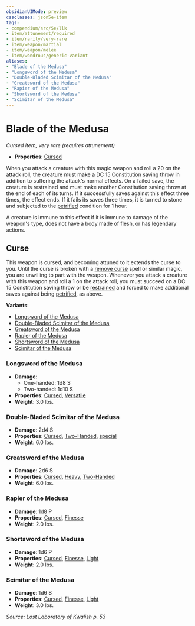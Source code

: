 ```yaml
---
obsidianUIMode: preview
cssclasses: json5e-item
tags:
- compendium/src/5e/llk
- item/attunement/required
- item/rarity/very-rare
- item/weapon/martial
- item/weapon/melee
- item/wondrous/generic-variant
aliases: 
- "Blade of the Medusa"
- "Longsword of the Medusa"
- "Double-Bladed Scimitar of the Medusa"
- "Greatsword of the Medusa"
- "Rapier of the Medusa"
- "Shortsword of the Medusa"
- "Scimitar of the Medusa"
---
```

# Blade of the Medusa
*Cursed item, very rare (requires attunement)*  

- **Properties**: [Cursed](Mechanics/Rules/item-properties.md#Cursed%20Items)

When you attack a creature with this magic weapon and roll a 20 on the attack roll, the creature must make a DC 15 Constitution saving throw in addition to suffering the attack's normal effects. On a failed save, the creature is restrained and must make another Constitution saving throw at the end of each of its turns. If it successfully saves against this effect three times, the effect ends. If it fails its saves three times, it is turned to stone and subjected to the [petrified](Mechanics/Rules/conditions.md#Petrified) condition for 1 hour.

A creature is immune to this effect if it is immune to damage of the weapon's type, does not have a body made of flesh, or has legendary actions.

## Curse

This weapon is cursed, and becoming attuned to it extends the curse to you. Until the curse is broken with a [remove curse](Mechanics/spells/remove-curse.md) spell or similar magic, you are unwilling to part with the weapon. Whenever you attack a creature with this weapon and roll a 1 on the attack roll, you must succeed on a DC 15 Constitution saving throw or be [restrained](Mechanics/Rules/conditions.md#Restrained) and forced to make additional saves against being [petrified](Mechanics/Rules/conditions.md#Petrified), as above.

**Variants**:
- [Longsword of the Medusa](#Longsword%20of%20the%20Medusa)
- [Double-Bladed Scimitar of the Medusa](#Double-Bladed%20Scimitar%20of%20the%20Medusa)
- [Greatsword of the Medusa](#Greatsword%20of%20the%20Medusa)
- [Rapier of the Medusa](#Rapier%20of%20the%20Medusa)
- [Shortsword of the Medusa](#Shortsword%20of%20the%20Medusa)
- [Scimitar of the Medusa](#Scimitar%20of%20the%20Medusa)

### Longsword of the Medusa

- **Damage**:
  - One-handed: 1d8 S
  - Two-handed: 1d10 S
- **Properties**: [Cursed](Mechanics/Rules/item-properties.md#Cursed%20Items), [Versatile](Mechanics/Rules/item-properties.md#Versatile)
- **Weight**: 3.0 lbs.

### Double-Bladed Scimitar of the Medusa

- **Damage**: 2d4 S
- **Properties**: [Cursed](Mechanics/Rules/item-properties.md#Cursed%20Items), [Two-Handed](Mechanics/Rules/item-properties.md#Two-Handed), [special](Mechanics/Rules/item-properties.md#Special%20Weapons)
- **Weight**: 6.0 lbs.

### Greatsword of the Medusa

- **Damage**: 2d6 S
- **Properties**: [Cursed](Mechanics/Rules/item-properties.md#Cursed%20Items), [Heavy](Mechanics/Rules/item-properties.md#Heavy), [Two-Handed](Mechanics/Rules/item-properties.md#Two-Handed)
- **Weight**: 6.0 lbs.

### Rapier of the Medusa

- **Damage**: 1d8 P
- **Properties**: [Cursed](Mechanics/Rules/item-properties.md#Cursed%20Items), [Finesse](Mechanics/Rules/item-properties.md#Finesse)
- **Weight**: 2.0 lbs.

### Shortsword of the Medusa

- **Damage**: 1d6 P
- **Properties**: [Cursed](Mechanics/Rules/item-properties.md#Cursed%20Items), [Finesse](Mechanics/Rules/item-properties.md#Finesse), [Light](Mechanics/Rules/item-properties.md#Light)
- **Weight**: 2.0 lbs.

### Scimitar of the Medusa

- **Damage**: 1d6 S
- **Properties**: [Cursed](Mechanics/Rules/item-properties.md#Cursed%20Items), [Finesse](Mechanics/Rules/item-properties.md#Finesse), [Light](Mechanics/Rules/item-properties.md#Light)
- **Weight**: 3.0 lbs.


*Source: Lost Laboratory of Kwalish p. 53*